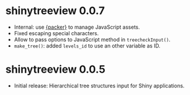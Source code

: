 # shinytreeview 0.0.7

* Internal: use [{packer}](https://github.com/JohnCoene/packer) to manage JavaScript assets.
* Fixed escaping special characters.
* Allow to pass options to JavaScript method in `treecheckInput()`.
* `make_tree()`: added `levels_id` to use an other variable as ID.


# shinytreeview 0.0.5

* Initial release: Hierarchical tree structures input for Shiny applications.
